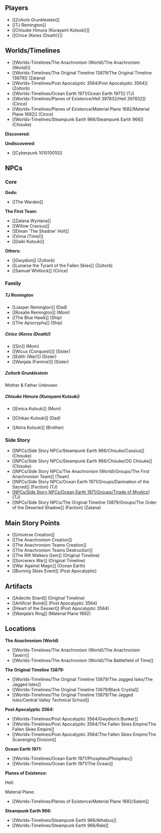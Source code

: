 
## Players

* [[Zoltorb Grunklestein]]
* [[TJ Remington]]
* [[Chisuke Himura {Kurayami Kutsuki}]]
* [[Cirice {Keres (Death)}]]




## Worlds/Timelines

* [[Worlds-Timelines/The Anachronism (World)/The Anachronism (World)]]
* [[Worlds-Timelines/The Original Timeline 13879/The Original Timeline 13879]] (Zatana)
* [[Worlds-Timelines/Post Apocalyptic 3564/Post Apocalyptic 3564]] (Zoltorb)
* [[Worlds-Timelines/Ocean Earth 1971/Ocean Earth 1971]] (TJ)
* [[Worlds-Timelines/Planes of Existence/Hell 397832/Hell 397832]] (Cirice)
* [[Worlds-Timelines/Planes of Existence/Material Plane 1692/Material Plane 1692]] (Cirice)
* [[Worlds-Timelines/Steampunk Earth 966/Steampunk Earth 966]] (Chisuke)

**Discovered:**

**Undiscovered:**

* [[Cyberpunk 101010010]]



## NPCs

### Core

**Gods:**

* [[The Warden]]

**The First Team:**

* [[Zatana Wynlana]]
* [[Willow Crassus]] 
* [[Elman 'The Shadow' Holt]]
* [[Virna (Time)]]
* [[Daiki Kutsuki]]

**Others:**

* [[Gwydion]] (Zoltorb)
* [[Lunarse the Tyrant of the Fallen Skies]] (Zoltorb)
* [[Samuel Whitlock]] (Cirice)



### Family

##### TJ Remington

* [[Jasper Remington]] (Dad)
* [[Rosalie Remington]] (Mom)
* [[The Blue Hawk]] (Ship)
* [[The Apocrypha]] (Ship)

##### Cirice {Keres (Death)}

* [[Sin]] (Mom)
* [[Wicus (Conquest)]] (Sister)
* [[Edith (War)]] (Sister)
* [[Wanjala (Famine)]] (Sister)


##### Zoltorb Grunklestein

Mother & Father Unknown


##### Chisuke Himura {Kurayami Kutsuki}

* [[Emica Kutsuki]] (Mom)
* [[Chikao Kutsuki]] (Dad)

* [[Akira Kutsuki]] (Brother)

















### Side Story

* [[NPCs/Side Story NPCs/Steampunk Earth 966/Chisuke/Cassius]] (Chisuke)
* [[NPCs/Side Story NPCs/Steampunk Earth 966/Chisuke/OG Chisuke]] (Chisuke)
* [[NPCs/Side Story NPCs/The Anachronism (World)/Groups/The First Anachronism Team]] (Team)
* [[NPCs/Side Story NPCs/Ocean Earth 1971/Groups/Damnation of the Sacred]] (Faction) (TJ)
* [[NPCs/Side Story NPCs/Ocean Earth 1971/Groups/Tirade of Mystics]](Faction) (TJ)
* [[NPCs/Side Story NPCs/The Original Timeline 13879/Groups/The Order of the Deserted Shadow]] (Faction) (Zatana)





## Main Story Points

* [[Universe Creation]]
* [[The Anachronism Creation]]
* [[The Anachronism Teams Creation]]
* [[The Anachronism Teams Destruction]]
* [[The Rift Walkers Gem]] (Original Timeline)
* [[Sorcerers War]] (Original Timeline)
* [[War Against Magic]] (Ocean Earth)
* [[Burning Skies Event]] (Post Apocalyptic)
  



## Artifacts

* [[Adecite Shard]] (Original Timeline)
* [[Artificer Bomb]] (Post Apocalyptic 3564)
* [[Heart of the Dessert]] (Post Apocalyptic 3564)
* [[Wanjala’s Ring]] (Material Plane 1692)

## Locations

**The Anachronism (World)**

* [[Worlds-Timelines/The Anachronism (World)/The Anachronism Tavern]]
* [[Worlds-Timelines/The Anachronism (World)/The Battlefield of Time]]

**The Original Timeline 13879:**

* [[Worlds-Timelines/The Original Timeline 13879/The Jagged Isles/The Jagged Isles]]
* [[Worlds-Timelines/The Original Timeline 13879/Black Crystal]]
* [[Worlds-Timelines/The Original Timeline 13879/The Jagged Isles/Central Valley Technical School]]

**Post Apocalyptic 3564:**

* [[Worlds-Timelines/Post Apocalyptic 3564/Gwydion’s Bunker]]
* [[Worlds-Timelines/Post Apocalyptic 3564/The Fallen Skies Empire/The Fallen Skies Empire]]
* [[Worlds-Timelines/Post Apocalyptic 3564/The Fallen Skies Empire/The Scavenging Division]]

**Ocean Earth 1971:**

* [[Worlds-Timelines/Ocean Earth 1971/Phospheu/Phospheu]]
* [[Worlds-Timelines/Ocean Earth 1971/The Ocean]]

**Planes of Existence:**

Hell:

Material Plane:

* [[Worlds-Timelines/Planes of Existence/Material Plane 1692/Salem]]

**Steampunk Earth 966:**

* [[Worlds-Timelines/Steampunk Earth 966/Athebus]]
* [[Worlds-Timelines/Steampunk Earth 966/Rale]]

